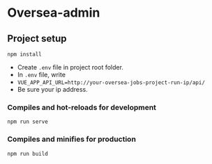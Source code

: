 # Oversea-admin

## Project setup
```
npm install
```

- Create ```.env``` file in project root folder.
- In ```.env``` file, write
- ```VUE_APP_API_URL=http://your-oversea-jobs-project-run-ip/api/```
- Be sure your ip address.

### Compiles and hot-reloads for development
```
npm run serve
```

### Compiles and minifies for production
```
npm run build
```
